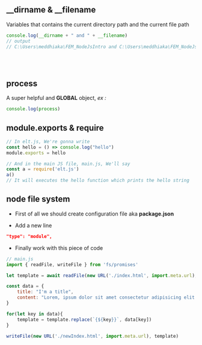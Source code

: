 ## __dirname & __filename

Variables that contains the current directory path and the current file path

```javascript
console.log(__dirname + " and " + __filename)
// output
// C:\Users\meddhiaka\FEM_NodeJsIntro and C:\Users\meddhiaka\FEM_NodeJsIntro\main.js
```
<br>
<br>

## process
A super helpful and **GLOBAL** object,
*ex :*
```javascript
console.log(process)
```

## module.exports & require
```javascript
// In elt.js, We're gonna write
const hello = () => console.log("hello")
module.exports = hello

// And in the main JS file, main.js, We'll say
const a = require('elt.js')
a()
// It will executes the hello function which prints the hello string 
```

## node file system

* First of all we should create configuration file aka **package.json**

* Add a new line

```json
"type": "module",
```

* Finally work with this piece of code

```javascript
// main.js
import { readFile, writeFile } from 'fs/promises'

let template = await readFile(new URL('./index.html', import.meta.url), 'utf-8')

const data = {
    title: "I'm a title",
    content: "Lorem, ipsum dolor sit amet consectetur adipisicing elit. Temporibus, animi!"
}

for(let key in data){
    template = template.replace(`{${key}}`, data[key])
}

writeFile(new URL('./newIndex.html', import.meta.url), template)
```